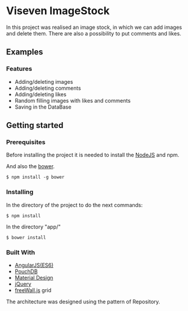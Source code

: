 # Viseven ImageStock

In this project was realised an image stock, in which we can add images and delete them. There are also a possibility to put comments and likes.

## Examples

### Features
* Adding/deleting images
* Adding/deleting comments
* Adding/deleting likes
* Random filling images with likes and comments
* Saving in the DataBase


## Getting started


### Prerequisites

Before installing the project it is needed to install the [NodeJS](https://nodejs.org/uk/) and npm.

And also the [bower](https://bower.io/).
```
$ npm install -g bower
```

### Installing

In the directory of the project to do the next commands:

```
$ npm install
```

In the directory "app/"

```
$ bower install
```

### Built With

 * [AngularJS(ES6)](https://angularjs.org/)
 * [PouchDB](https://pouchdb.com/)
 * [Material Design](https://material.angularjs.org/latest/)
 * [jQuery](https://jquery.com/)
 * [freeWall.js](https://github.com/kombai/freewall) grid

The architecture was designed using the pattern of Repository.